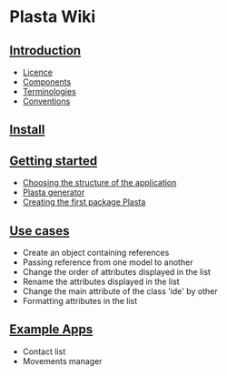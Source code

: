 # Plasta Wiki

## [Introduction](https://github.com/informaticameg/Plasta/blob/master/doc/en/introduction.md)

* [Licence](https://github.com/informaticameg/Plasta/blob/master/doc/en/introduction.md#licence)
* [Components](https://github.com/informaticameg/Plasta/blob/master/doc/en/introduction.md#components)
* [Terminologies](https://github.com/informaticameg/Plasta/blob/master/doc/en/introduction.md#terminologies)
* [Conventions](https://github.com/informaticameg/Plasta/blob/master/doc/en/introduction.md#conventions)

## [Install](https://github.com/informaticameg/Plasta/blob/master/doc/en/install.md)

## [Getting started](https://github.com/informaticameg/Plasta/blob/master/doc/en/getting_started.md)

* [Choosing the structure of the application](https://github.com/informaticameg/Plasta/blob/master/doc/en/getting_started.md#choosing-the-structure-of-the-application)
* [Plasta generator](https://github.com/informaticameg/Plasta/blob/master/doc/en/getting_started.md#plasta-generator)
* [Creating the first package Plasta](https://github.com/informaticameg/plasta/blob/master/doc/en/first_package.md#creating-the-first-package-plasta)

## [Use cases](https://github.com/informaticameg/plasta/blob/master/doc/en/uses_cases.md)

* Create an object containing references
* Passing reference from one model to another
* Change the order of attributes displayed in the list
* Rename the attributes displayed in the list
* Change the main attribute of the class 'ide' by other
* Formatting attributes in the list

## [Example Apps](https://github.com/informaticameg/plasta/blob/master/doc/en/example_apps.md)

* Contact list
* Movements manager